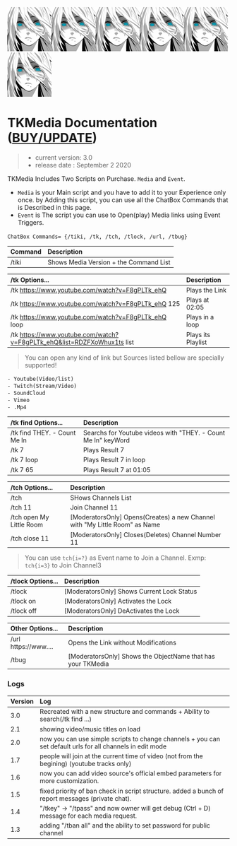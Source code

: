 ![TK Logo](/logo.png)![TK Logo](/logo.png)![TK Logo](/logo.png)![TK Logo](/logo.png)![TK Logo](/logo.png)![TK Logo](/logo.png)
# TKMedia Documentation ([BUY/UPDATE](https://store.sansar.com/listings/1b1274e3-0f40-45f4-8d82-325d1a1c5235/tkmedia-v21))
> - current version: 3.0
> - release date   : September 2 2020

TKMedia Includes Two Scripts on Purchase. `Media` and `Event`.
- `Media` is your Main script and you have to add it to your Experience only once. by Adding this script, you can use all the ChatBox Commands that is Described in this page.
- `Event` is The script you can use to Open(play) Media links using Event Triggers.

``` ChatBox Commands= {/tiki, /tk, /tch, /tlock, /url, /tbug} ```

Command | Description
 :--- | :---
|/tiki | Shows Media Version + the Command List |

/tk Options... | Description
 :--- | :---
|/tk https://www.youtube.com/watch?v=F8gPLTk_ehQ | Plays the Link|
|/tk https://www.youtube.com/watch?v=F8gPLTk_ehQ 125 | Plays at 02:05 |
|/tk https://www.youtube.com/watch?v=F8gPLTk_ehQ loop | Plays in a loop|
|/tk https://www.youtube.com/watch?v=F8gPLTk_ehQ&list=RDZFXoWhux1ts list | Plays its Playlist|

> You can open any kind of link but Sources listed bellow are specially supported!

```
- Youtube(Video/list)
- Twitch(Stream/Video)
- SoundCloud
- Vimeo
- .Mp4
```


/tk find Options... | Description
 :--- | :---
|/tk find THEY. - Count Me In | Searchs for Youtube videos with "THEY. - Count Me In" keyWord |
|/tk 7 | Plays Result 7 |
|/tk 7 loop | Plays Result 7 in loop |
|/tk 7 65 | Plays Result 7 at 01:05|


/tch Options... | Description
 :--- | :---
|/tch| SHows Channels List |
|/tch 11| Join Channel 11 |
|/tch open My Little Room| [ModeratorsOnly] Opens(Creates) a new Channel with "My Little Room" as Name|
|/tch close 11 | [ModeratorsOnly] Closes(Deletes) Channel Number 11|

> You can use `tch{i=?}` as Event name to Join a Channel. Exmp: `tch{i=3}` to Join Channel3


/tlock Options... | Description
 :--- | :---
|/tlock | [ModeratorsOnly] Shows Current Lock Status|
|/tlock on | [ModeratorsOnly] Activates the Lock|
|/tlock off | [ModeratorsOnly] DeActivates the Lock|


Other Options... | Description
 :--- | :---
|/url https://www....  | Opens the Link without Modifications|
|/tbug | [ModeratorsOnly] Shows the ObjectName that has your TKMedia |



### Logs

Version | Log 
:--- | :--- 
3.0 | Recreated with a new structure and commands + Ability to search(/tk find ...)
2.1 | showing video/music titles on load
2.0 | now you can use simple scripts to change channels + you can set default urls for all channels in edit mode
1.7 | people will join at the current time of video (not from the begining) (youtube tracks only)
1.6 | now you can add video source's official embed parameters for more customization.
1.5 | fixed priority of ban check in script structure. added a bunch of report messages (private chat).
1.4 | "/tkey" -> "/tpass" and now owner will get debug (Ctrl + D) message for each media request.
1.3 | adding "/tban all" and the ability to set password for public channel
